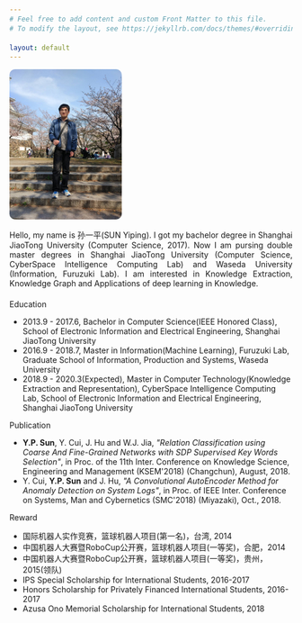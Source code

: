 ```yaml
---
# Feel free to add content and custom Front Matter to this file.
# To modify the layout, see https://jekyllrb.com/docs/themes/#overriding-theme-defaults

layout: default
---
```


<img class="intro-photo" style="border-radius:10px; width: 200px; margin-right: 50px;" src="assets/image/photo3.jpeg">
<p style="text-align: justify;">
Hello, my name is 孙一平(SUN Yiping). 
I got my bachelor degree in Shanghai JiaoTong University (Computer Science, 2017). 
Now I am pursing double master degrees in Shanghai JiaoTong University (Computer Science, CyberSpace Intelligence Computing Lab) and Waseda University (Information, Furuzuki Lab). I am interested in Knowledge Extraction, Knowledge Graph and Applications of deep learning in Knowledge.
</p>

<div style="clear:both; margin-bottom: 20px;"></div>

<div class="intro-block">
<div class="intro-title purple">Education</div>
<div class="intro-line upper-left purple"></div>
<div class="intro-line upper-right purple"></div>
<div class="intro-line-connect purple"></div>
<div class="intro-line bottom-left purple"></div>
<div class="intro-line bottom-right purple"></div>
<ul>
	<li> 2013.9 - 2017.6, Bachelor in Computer Science(IEEE Honored Class), School of Electronic Information and Electrical Engineering, Shanghai JiaoTong University</li>
	<li> 2016.9 - 2018.7, Master in Information(Machine Learning), Furuzuki Lab, Graduate School of Information, Production and Systems, Waseda University</li>
	<li> 2018.9 - 2020.3(Expected), Master in Computer Technology(Knowledge Extraction and Representation), CyberSpace Intelligence Computing Lab, School of Electronic Information and Electrical Engineering, Shanghai JiaoTong University</li>
</ul>
</div>

<div class="intro-block">
<div class="intro-title orange">Publication</div>
<div class="intro-line upper-left orange"></div>
<div class="intro-line upper-right orange"></div>
<div class="intro-line-connect orange"></div>
<div class="intro-line bottom-left orange"></div>
<div class="intro-line bottom-right orange"></div>
<ul> 
	<li><B>Y.P. Sun</B>, Y. Cui, J. Hu and W.J. Jia, <I>"Relation Classification using Coarse And Fine-Grained Networks with SDP Supervised Key Words Selection"</I>, in Proc. of the 11th Inter. Conference on Knowledge Science, Engineering and Management (KSEM'2018) (Changchun), August, 2018.</li>
	<li>Y. Cui, <B>Y.P. Sun</B> and J. Hu, <I>"A Convolutional AutoEncoder Method for Anomaly Detection on System Logs"</I>, in Proc. of IEEE Inter. Conference on Systems, Man and Cybernetics (SMC'2018) (Miyazaki), Oct., 2018.</li>
</ul>
</div>

<div class="intro-block">
<div class="intro-title blue">Reward</div>
<div class="intro-line upper-left blue"></div>
<div class="intro-line upper-right blue"></div>
<div class="intro-line-connect blue"></div>
<div class="intro-line bottom-left blue"></div>
<div class="intro-line bottom-right blue"></div>
<ul> 
	<li>国际机器人实作竞赛，篮球机器人项目(第一名)，台湾, 2014</li>
	<li>中国机器人大赛暨RoboCup公开赛，篮球机器人项目(一等奖)，合肥，2014</li>
	<li>中国机器人大赛暨RoboCup公开赛，篮球机器人项目(一等奖)，贵州，2015(领队)</li>
	<li>IPS Special Scholarship for International Students, 2016-2017</li>
	<li>Honors Scholarship for Privately Financed International Students, 2016-2017</li>
	<li>Azusa Ono Memorial Scholarship for International Students, 2018</li>
</ul>
</div>
